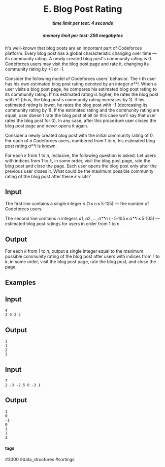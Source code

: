 <h1 style='text-align: center;'> E. Blog Post Rating</h1>

<h5 style='text-align: center;'>time limit per test: 4 seconds</h5>
<h5 style='text-align: center;'>memory limit per test: 256 megabytes</h5>

It's well-known that blog posts are an important part of Codeforces platform. Every blog post has a global characteristic changing over time — its community rating. A newly created blog post's community rating is 0. Codeforces users may visit the blog post page and rate it, changing its community rating by +1 or -1.

Consider the following model of Codeforces users' behavior. The *i*-th user has his own estimated blog post rating denoted by an integer *a**i*. When a user visits a blog post page, he compares his estimated blog post rating to its community rating. If his estimated rating is higher, he rates the blog post with +1 (thus, the blog post's community rating increases by 1). If his estimated rating is lower, he rates the blog post with -1 (decreasing its community rating by 1). If the estimated rating and the community rating are equal, user doesn't rate the blog post at all (in this case we'll say that user rates the blog post for 0). In any case, after this procedure user closes the blog post page and never opens it again.

Consider a newly created blog post with the initial community rating of 0. For each of *n* Codeforces users, numbered from 1 to *n*, his estimated blog post rating *a**i* is known.

For each *k* from 1 to *n*, inclusive, the following question is asked. Let users with indices from 1 to *k*, in some order, visit the blog post page, rate the blog post and close the page. Each user opens the blog post only after the previous user closes it. What could be the maximum possible community rating of the blog post after these *k* visits?

## Input

The first line contains a single integer *n* (1 ≤ *n* ≤ 5·105) — the number of Codeforces users.

The second line contains *n* integers *a*1, *a*2, ..., *a**n* ( - 5·105 ≤ *a**i* ≤ 5·105) — estimated blog post ratings for users in order from 1 to *n*.

## Output

For each *k* from 1 to *n*, output a single integer equal to the maximum possible community rating of the blog post after users with indices from 1 to *k*, in some order, visit the blog post page, rate the blog post, and close the page.

## Examples

## Input


```
4  
2 0 2 2  

```
## Output


```
1  
1  
2  
2  

```
## Input


```
7  
2 -3 -2 5 0 -3 1  

```
## Output


```
1  
0  
-1  
0  
1  
1  
2  

```


#### tags 

#3000 #data_structures #sortings 